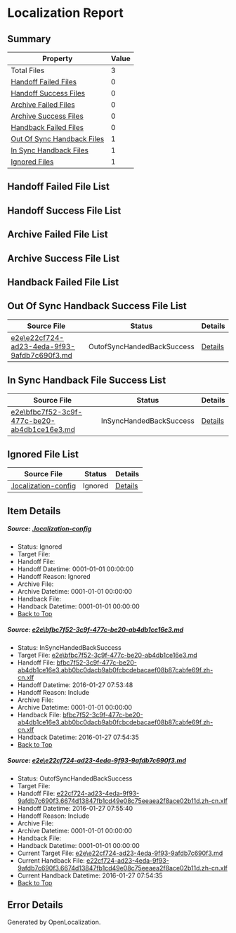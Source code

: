 # <a name='report-top'></a> Localization Report

## Summary
 Property | Value 
 -------- | ----- 
 Total Files | 3
[ Handoff Failed Files ](#handoff-failed-list)| 0
[ Handoff Success Files ](#handoff-success-list)| 0
[ Archive Failed Files ](#archive-failed-list)| 0
[ Archive Success Files ](#archive-success-list)| 0
[ Handback Failed Files ](#handback-failed-list)| 0
[ Out Of Sync Handback Files ](#outofsync-handback-success-list)| 1
[ In Sync Handback Files ](#insync-handback-success-list)| 1
[ Ignored Files ](#ignored-list)| 1

## <a name='handoff-failed-list'></a> Handoff Failed File List

## <a name='handoff-success-list'></a> Handoff Success File List

## <a name='archive-failed-list'></a> Archive Failed File List

## <a name='archive-success-list'></a> Archive Success File List

## <a name='handback-failed-list'></a> Handback Failed File List

## <a name='outofsync-handback-success-list'></a> Out Of Sync Handback Success File List
 Source File | Status | Details 
 ----------- | ------ | ------- 
 [e2e\e22cf724-ad23-4eda-9f93-9afdb7c690f3.md](https://github.com/OpenLocalizationTest/oltest/blob/869147df18276e6293d8624ba1dcca324c60d55d/e2e/e22cf724-ad23-4eda-9f93-9afdb7c690f3.md) | OutofSyncHandedBackSuccess | [Details](#08885d97b7dc8920d947eab2aff0905992dcd9472)

## <a name='insync-handback-success-list'></a> In Sync Handback File Success List
 Source File | Status | Details 
 ----------- | ------ | ------- 
 [e2e\bfbc7f52-3c9f-477c-be20-ab4db1ce16e3.md](https://github.com/OpenLocalizationTest/oltest/blob/1e18cb01ece32030acdeed6e1de9a833c69ef67e/e2e/bfbc7f52-3c9f-477c-be20-ab4db1ce16e3.md) | InSyncHandedBackSuccess | [Details](#60c40d6b4202098e8d7df741f593ee6dfac708ef1)

## <a name='ignored-list'></a> Ignored File List
 Source File | Status | Details 
 ----------- | ------ | ------- 
 [.localization-config](https://github.com/OpenLocalizationTest/oltest/blob/869147df18276e6293d8624ba1dcca324c60d55d/.localization-config) | Ignored | [Details](#e4725be8631cbe979bbe0fa8b97cd75f1fd41d4d0)

## Item Details
##### <a name='e4725be8631cbe979bbe0fa8b97cd75f1fd41d4d0'></a> Source: [.localization-config](https://github.com/OpenLocalizationTest/oltest/blob/869147df18276e6293d8624ba1dcca324c60d55d/.localization-config)
* Status: Ignored
* Target File: 
* Handoff File: 
* Handoff Datetime: 0001-01-01 00:00:00
* Handoff Reason: Ignored
* Archive File: 
* Archive Datetime: 0001-01-01 00:00:00
* Handback File: 
* Handback Datetime: 0001-01-01 00:00:00
* [Back to Top](#report-top)

##### <a name='60c40d6b4202098e8d7df741f593ee6dfac708ef1'></a> Source: [e2e\bfbc7f52-3c9f-477c-be20-ab4db1ce16e3.md](https://github.com/OpenLocalizationTest/oltest/blob/1e18cb01ece32030acdeed6e1de9a833c69ef67e/e2e/bfbc7f52-3c9f-477c-be20-ab4db1ce16e3.md)
* Status: InSyncHandedBackSuccess
* Target File: [e2e\bfbc7f52-3c9f-477c-be20-ab4db1ce16e3.md](https://github.com/OpenLocalizationTestOrg/oltest.zh-cn/blob/767db90ea58c88401bbcaada82b93333cdf9634c/e2e/bfbc7f52-3c9f-477c-be20-ab4db1ce16e3.md)
* Handoff File: [bfbc7f52-3c9f-477c-be20-ab4db1ce16e3.abb0bc0dacb9ab0fcbcdebacaef08b87cabfe69f.zh-cn.xlf](https://github.com/OpenLocalizationTestOrg/olhandoff/blob/dd837c22a1760234177d72c0298fac00ee8777ee/ol-handoff/OpenLocalizationTestOrg/oltest.zh-cn/tianzh/bfbc7f52-3c9f-477c-be20-ab4db1ce16e3.abb0bc0dacb9ab0fcbcdebacaef08b87cabfe69f.zh-cn.xlf)
* Handoff Datetime: 2016-01-27 07:53:48
* Handoff Reason: Include
* Archive File: 
* Archive Datetime: 0001-01-01 00:00:00
* Handback File: [bfbc7f52-3c9f-477c-be20-ab4db1ce16e3.abb0bc0dacb9ab0fcbcdebacaef08b87cabfe69f.zh-cn.xlf](https://github.com/OpenLocalizationTestOrg/olhandback/blob/1adf8f5a29de41c199abb25425a69820380cef1b/ol-handback/OpenLocalizationTestOrg/oltest.zh-cn/tianzh/bfbc7f52-3c9f-477c-be20-ab4db1ce16e3.abb0bc0dacb9ab0fcbcdebacaef08b87cabfe69f.zh-cn.xlf)
* Handback Datetime: 2016-01-27 07:54:35
* [Back to Top](#report-top)

##### <a name='08885d97b7dc8920d947eab2aff0905992dcd9472'></a> Source: [e2e\e22cf724-ad23-4eda-9f93-9afdb7c690f3.md](https://github.com/OpenLocalizationTest/oltest/blob/869147df18276e6293d8624ba1dcca324c60d55d/e2e/e22cf724-ad23-4eda-9f93-9afdb7c690f3.md)
* Status: OutofSyncHandedBackSuccess
* Target File: 
* Handoff File: [e22cf724-ad23-4eda-9f93-9afdb7c690f3.6674d13847fb1cd49e08c75eeaea2f8ace02b11d.zh-cn.xlf](https://github.com/OpenLocalizationTestOrg/olhandoff/blob/d1632255b404e319a2e6507d01e983d06e4612f5/ol-handoff/OpenLocalizationTestOrg/oltest.zh-cn/tianzh/e22cf724-ad23-4eda-9f93-9afdb7c690f3.6674d13847fb1cd49e08c75eeaea2f8ace02b11d.zh-cn.xlf)
* Handoff Datetime: 2016-01-27 07:55:40
* Handoff Reason: Include
* Archive File: 
* Archive Datetime: 0001-01-01 00:00:00
* Handback File: 
* Handback Datetime: 0001-01-01 00:00:00
* Current Target File: [e2e\e22cf724-ad23-4eda-9f93-9afdb7c690f3.md](https://github.com/OpenLocalizationTestOrg/oltest.zh-cn/blob/767db90ea58c88401bbcaada82b93333cdf9634c/e2e/e22cf724-ad23-4eda-9f93-9afdb7c690f3.md)
* Current Handback File: [e22cf724-ad23-4eda-9f93-9afdb7c690f3.6674d13847fb1cd49e08c75eeaea2f8ace02b11d.zh-cn.xlf](https://github.com/OpenLocalizationTestOrg/olhandback/blob/1adf8f5a29de41c199abb25425a69820380cef1b/ol-handback/OpenLocalizationTestOrg/oltest.zh-cn/tianzh/e22cf724-ad23-4eda-9f93-9afdb7c690f3.6674d13847fb1cd49e08c75eeaea2f8ace02b11d.zh-cn.xlf)
* Current Handback Datetime: 2016-01-27 07:54:35
* [Back to Top](#report-top)


## Error Details

Generated by OpenLocalization.

